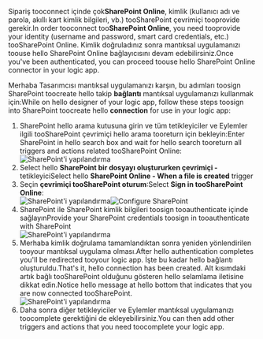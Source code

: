 

<span data-ttu-id="c6df3-101">Sipariş tooconnect içinde çok**SharePoint Online**, kimlik (kullanıcı adı ve parola, akıllı kart kimlik bilgileri, vb.) tooSharePoint çevrimiçi tooprovide gerekir.</span><span class="sxs-lookup"><span data-stu-id="c6df3-101">In order tooconnect too**SharePoint Online**, you need tooprovide your identity (username and password, smart card credentials, etc.) tooSharePoint Online.</span></span> <span data-ttu-id="c6df3-102">Kimlik doğruladınız sonra mantıksal uygulamanızı toouse hello SharePoint Online bağlayıcısını devam edebilirsiniz.</span><span class="sxs-lookup"><span data-stu-id="c6df3-102">Once you've been authenticated, you can proceed toouse hello SharePoint Online connector  in your logic app.</span></span> 

<span data-ttu-id="c6df3-103">Merhaba Tasarımcısı mantıksal uygulamanızı karşın, bu adımları toosign SharePoint toocreate hello takip **bağlantı** mantıksal uygulamanızı kullanmak için:</span><span class="sxs-lookup"><span data-stu-id="c6df3-103">While on hello designer of your logic app, follow these steps toosign into SharePoint toocreate hello **connection** for use in your logic app:</span></span>

1. <span data-ttu-id="c6df3-104">SharePoint hello arama kutusuna girin ve tüm tetikleyiciler ve Eylemler ilgili tooSharePoint çevrimiçi hello arama tooreturn için bekleyin:</span><span class="sxs-lookup"><span data-stu-id="c6df3-104">Enter SharePoint in hello search box and wait for hello search tooreturn all triggers and actions related tooSharePoint Online:</span></span>   
   ![SharePoint'i yapılandırma][1]  
2. <span data-ttu-id="c6df3-106">Select hello **SharePoint bir dosyayı oluştururken çevrimiçi -** tetikleyici</span><span class="sxs-lookup"><span data-stu-id="c6df3-106">Select hello **SharePoint Online - When a file is created** trigger</span></span>  
3. <span data-ttu-id="c6df3-107">Seçin **çevrimiçi tooSharePoint oturum**:</span><span class="sxs-lookup"><span data-stu-id="c6df3-107">Select **Sign in tooSharePoint Online**:</span></span>   
   <span data-ttu-id="c6df3-108">![SharePoint'i yapılandırma][2]</span><span class="sxs-lookup"><span data-stu-id="c6df3-108">![Configure SharePoint][2]</span></span>    
4. <span data-ttu-id="c6df3-109">SharePoint ile SharePoint kimlik bilgileri toosign tooauthenticate içinde sağlayın</span><span class="sxs-lookup"><span data-stu-id="c6df3-109">Provide your SharePoint credentials toosign in tooauthenticate with SharePoint</span></span>   
   ![SharePoint'i yapılandırma][3]     
5. <span data-ttu-id="c6df3-111">Merhaba kimlik doğrulama tamamlandıktan sonra yeniden yönlendirilen tooyour mantıksal uygulama olması.</span><span class="sxs-lookup"><span data-stu-id="c6df3-111">After hello authentication completes you'll be redirected tooyour logic app.</span></span> <span data-ttu-id="c6df3-112">İşte bu kadar hello bağlantı oluşturuldu.</span><span class="sxs-lookup"><span data-stu-id="c6df3-112">That's it, hello connection has been created.</span></span> <span data-ttu-id="c6df3-113">Alt kısımdaki artık bağlı tooSharePoint olduğunu gösteren hello selamlama iletisine dikkat edin.</span><span class="sxs-lookup"><span data-stu-id="c6df3-113">Notice hello message at hello bottom that indicates that you are now connected tooSharePoint.</span></span>  
   ![SharePoint'i yapılandırma][4]  
6. <span data-ttu-id="c6df3-115">Daha sonra diğer tetikleyiciler ve Eylemler mantıksal uygulamanızı toocomplete gerektiğini de ekleyebilirsiniz.</span><span class="sxs-lookup"><span data-stu-id="c6df3-115">You can then add other triggers and actions that you need toocomplete your logic app.</span></span>   

[1]: ./media/connectors-create-api-sharepointonline/connectionconfig1.png
[2]: ./media/connectors-create-api-sharepointonline/connectionconfig2.png 
[3]: ./media/connectors-create-api-sharepointonline/connectionconfig3.png
[4]: ./media/connectors-create-api-sharepointonline/connectionconfig4.png
[5]: ./media/connectors-create-api-sharepointonline/connectionconfig5.png

